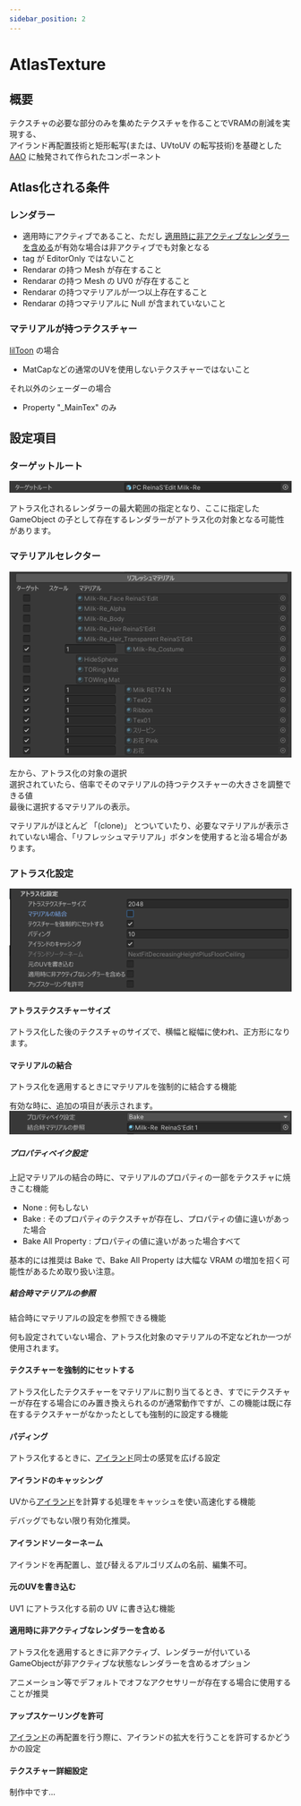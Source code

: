 ```yaml
---
sidebar_position: 2
---
```



# AtlasTexture

## 概要

テクスチャの必要な部分のみを集めたテクスチャを作ることでVRAMの削減を実現する、  
アイランド再配置技術と矩形転写(または、UVtoUV の転写技術)を基礎とした [AAO](https://github.com/anatawa12/AvatarOptimizer) に触発されて作られたコンポーネント

## Atlas化される条件

### レンダラー

- 適用時にアクティブであること、ただし [適用時に非アクティブなレンダラーを含める](#適用時に非アクティブなレンダラーを含める)が有効な場合は非アクティブでも対象となる
- tag が EditorOnly ではないこと
- Rendarar の持つ Mesh が存在すること
- Rendarar の持つ Mesh の UV0 が存在すること
- Rendarar の持つマテリアルが一つ以上存在すること
- Rendarar の持つマテリアルに Null が含まれていないこと

### マテリアルが持つテクスチャー

[lilToon](https://lilxyzw.github.io/lilToon/) の場合

- MatCapなどの通常のUVを使用しないテクスチャーではないこと

それ以外のシェーダーの場合

- Property "_MainTex" のみ

## 設定項目

### ターゲットルート

![TargetRoot](img/at-TargetRoot.png)

アトラス化されるレンダラーの最大範囲の指定となり、ここに指定した GameObject の子として存在するレンダラーがアトラス化の対象となる可能性があります。

### マテリアルセレクター

![MaterialSelector](img/at-MaterialSelector.png)

左から、アトラス化の対象の選択  
選択されていたら、倍率でそのマテリアルの持つテクスチャーの大きさを調整できる値  
最後に選択するマテリアルの表示。

マテリアルがほとんど 「(clone)」 とついていたり、必要なマテリアルが表示されていない場合、「リフレッシュマテリアル」ボタンを使用すると治る場合があります。

### アトラス化設定

![AtlasSetting](img/at-AtlasSetting.png)

#### アトラステクスチャーサイズ

アトラス化した後のテクスチャのサイズで、横幅と縦幅に使われ、正方形になります。

#### マテリアルの結合

アトラス化を適用するときにマテリアルを強制的に結合する機能

有効な時に、追加の項目が表示されます。  
![AtlasMargeMaterialSetting](img/at-AtlasMargeMaterialSetting.png)

##### プロパティベイク設定

上記マテリアルの結合の時に、マテリアルのプロパティの一部をテクスチャに焼きこむ機能

- None : 何もしない
- Bake : そのプロパティのテクスチャが存在し、プロパティの値に違いがあった場合
- Bake All Property : プロパティの値に違いがあった場合すべて

基本的には推奨は Bake で、Bake All Property は大幅な VRAM の増加を招く可能性があるため取り扱い注意。

##### 結合時マテリアルの参照

結合時にマテリアルの設定を参照できる機能

何も設定されていない場合、アトラス化対象のマテリアルの不定などれか一つが使用されます。

#### テクスチャーを強制的にセットする

アトラス化したテクスチャーをマテリアルに割り当てるとき、すでにテクスチャーが存在する場合にのみ置き換えられるのが通常動作ですが、この機能は既に存在するテクスチャーがなかったとしても強制的に設定する機能

#### パディング

アトラス化するときに、[アイランド](Common/Island.md)同士の感覚を広げる設定

#### アイランドのキャッシング

UVから[アイランド](Common/Island.md)を計算する処理をキャッシュを使い高速化する機能

デバッグでもない限り有効化推奨。

#### アイランドソーターネーム

アイランドを再配置し、並び替えるアルゴリズムの名前、編集不可。

#### 元のUVを書き込む

UV1 にアトラス化する前の UV に書き込む機能

#### 適用時に非アクティブなレンダラーを含める

アトラス化を適用するときに非アクティブ、レンダラーが付いているGameObjectが非アクティブな状態なレンダラーを含めるオプション

アニメーション等でデフォルトでオフなアクセサリーが存在する場合に使用することが推奨

#### アップスケーリングを許可

[アイランド](Common/Island.md)の再配置を行う際に、アイランドの拡大を行うことを許可するかどうかの設定

#### テクスチャー詳細設定

制作中です...
